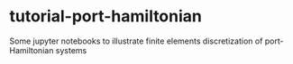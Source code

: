 # tutorial-port-hamiltonian
Some jupyter notebooks to illustrate finite elements discretization of port-Hamiltonian systems

